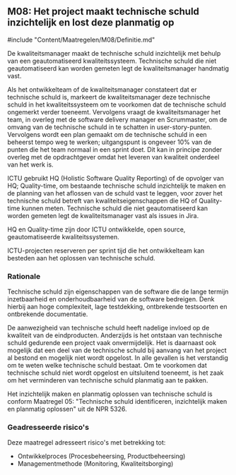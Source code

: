 ## M08: Het project maakt technische schuld inzichtelijk en lost deze planmatig op

#include "Content/Maatregelen/M08/Definitie.md"

De kwaliteitsmanager maakt de technische schuld inzichtelijk met behulp van een geautomatiseerd kwaliteitssysteem. Technische schuld die niet geautomatiseerd kan worden gemeten legt de kwaliteitsmanager handmatig vast.

Als het ontwikkelteam of de kwaliteitsmanager constateert dat er technische schuld is, markeert de kwaliteitsmanager deze technische schuld in het kwaliteitssysteem om te voorkomen dat de technische schuld ongemerkt verder toeneemt. Vervolgens vraagt de kwaliteitsmanager het team, in overleg met de software delivery manager en Scrummaster, om de omvang van de technische schuld in te schatten in user-story-punten. Vervolgens wordt een plan gemaakt om de technische schuld in een beheerst tempo weg te werken; uitgangspunt is ongeveer 10% van de punten die het team normaal in een sprint doet. Dit kan in principe zonder overleg met de opdrachtgever omdat het leveren van kwaliteit onderdeel van het werk is.

ICTU gebruikt HQ (Holistic Software Quality Reporting) of de opvolger van HQ; Quality-time, om bestaande technische schuld inzichtelijk te maken en de planning van het aflossen van de schuld vast te leggen, voor zover het technische schuld betreft van kwaliteitseigenschappen die HQ of Quality-time kunnen meten. Technische schuld die niet geautomatiseerd kan worden gemeten legt de kwaliteitsmanager vast als issues in Jira.

HQ en Quality-time zijn door ICTU ontwikkelde, open source, geautomatiseerde kwaliteitssystemen.

ICTU-projecten reserveren per sprint tijd die het ontwikkelteam kan besteden aan het oplossen van technische schuld.

### Rationale

Technische schuld zijn eigenschappen van de software die de lange termijn inzetbaarheid en onderhoudbaarheid van de software bedreigen. Denk hierbij aan hoge complexiteit, lage testdekking, ontbrekende testsoorten en ontbrekende documentatie.

De aanwezigheid van technische schuld heeft nadelige invloed op de kwaliteit van de eindproducten. Anderzijds is het ontstaan van technische schuld gedurende een project vaak onvermijdelijk. Het is daarnaast ook mogelijk dat een deel van de technische schuld bij aanvang van het project al bestond en mogelijk niet wordt opgelost. In alle gevallen is het verstandig om te weten welke technische schuld bestaat. Om te voorkomen dat technische schuld niet wordt opgelost en uitsluitend toeneemt, is het zaak om het verminderen van technische schuld planmatig aan te pakken.

Het inzichtelijk maken en planmatig oplossen van technische schuld is conform Maatregel 05: "Technische schuld identificeren, inzichtelijk maken en planmatig oplossen" uit de NPR 5326.

### Geadresseerde risico's

Deze maatregel adresseert risico's met betrekking tot:

* Ontwikkelproces (Procesbeheersing, Productbeheersing)
* Managementmethode (Monitoring, Kwaliteitsborging)
